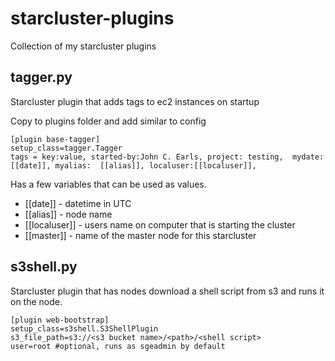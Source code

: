 starcluster-plugins
===================

Collection of my starcluster plugins

tagger.py
---------
Starcluster plugin that adds tags to ec2 instances on startup

Copy to plugins folder and add similar to config

    [plugin base-tagger]
    setup_class=tagger.Tagger
    tags = key:value, started-by:John C. Earls, project: testing,  mydate:[[date]], myalias:  [[alias]], localuser:[[localuser]], 

Has a few variables that can be used as values.
- [[date]] - datetime in UTC
- [[alias]] - node name
- [[localuser]] - users name on computer that is starting the cluster
- [[master]] - name of the master node for this starcluster

s3shell.py
----------
Starcluster plugin that has nodes download a shell script from s3 and runs it on the node.

    [plugin web-bootstrap]
    setup_class=s3shell.S3ShellPlugin
    s3_file_path=s3://<s3 bucket name>/<path>/<shell script>
    user=root #optional, runs as sgeadmin by default
    

